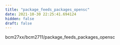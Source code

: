 ```yaml
---
title: "package_feeds_packages_opensc"
date: 2021-10-30 22:25:41.694124
hidden: false
draft: false
---
```


bcm27xx/bcm2711/package_feeds_packages_opensc

